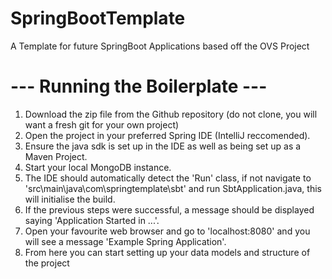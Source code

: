 # SpringBootTemplate
A Template for future SpringBoot Applications based off the OVS Project

# --- Running the Boilerplate ---

  1. Download the zip file from the Github repository (do not clone, you will want a fresh git for your own project)
  2. Open the project in your preferred Spring IDE (IntelliJ reccomended).
  3. Ensure the java sdk is set up in the IDE as well as being set up as a Maven Project.
  4. Start your local MongoDB instance.
  5. The IDE should automatically detect the 'Run' class, if not navigate to 'src\main\java\com\springtemplate\sbt\' and run SbtApplication.java, this will initialise the build.
  6. If the previous steps were successful, a message should be displayed saying 'Application Started in ...'.
  7. Open your favourite web browser and go to 'localhost:8080' and you will see a message 'Example Spring Application'.
  8. From here you can start setting up your data models and structure of the project

